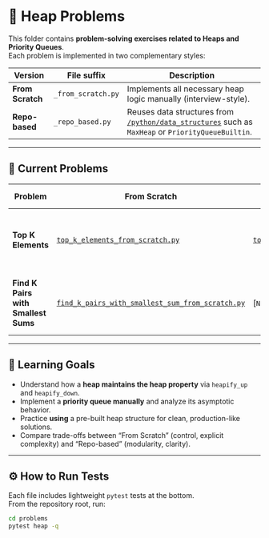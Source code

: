 # 🧮 Heap Problems

This folder contains **problem-solving exercises related to Heaps and Priority Queues**.  
Each problem is implemented in two complementary styles:

| Version | File suffix | Description |
|----------|--------------|--------------|
| **From Scratch** | `_from_scratch.py` | Implements all necessary heap logic manually (interview-style). |
| **Repo-based** | `_repo_based.py` | Reuses data structures from [`/python/data_structures`](../../python/data_structures) such as `MaxHeap` or `PriorityQueueBuiltin`. |

---

## 📂 Current Problems

| Problem | From Scratch | Repo-based | Description | Time Complexity |
|----------|---------------|-------------|--------------|----------------|
| **Top K Elements** | [`top_k_elements_from_scratch.py`](./top_k_elements_from_scratch.py) | [`top_k_elements_repo_based.py`](./top_k_elements_repo_based.py) | Find the **k largest elements** in an unsorted array using a heap. | O(n log k) |
| **Find K Pairs with Smallest Sums** | [`find_k_pairs_with_smallest_sum_from_scratch.py`](./find_k_pairs_with_smallest_sum_from_scratch.py) | [`N/A`] | Find K Pairs with Smallest Sums using a priority queue. | O(n log k) |

---

## 🧠 Learning Goals

- Understand how a **heap maintains the heap property** via `heapify_up` and `heapify_down`.
- Implement a **priority queue manually** and analyze its asymptotic behavior.
- Practice **using** a pre-built heap structure for clean, production-like solutions.
- Compare trade-offs between “From Scratch” (control, explicit complexity) and “Repo-based” (modularity, clarity).

---

## ⚙️ How to Run Tests

Each file includes lightweight `pytest` tests at the bottom.  
From the repository root, run:

```bash
cd problems
pytest heap -q
